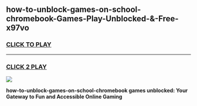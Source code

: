 
## how-to-unblock-games-on-school-chromebook-Games-Play-Unblocked-&-Free-x97vo
<h3>
<a href="https://premium76.site?title=how-to-unblock-games-on-school-chromebook&ref=24A">CLICK TO PLAY</a></h3>
<hr>

<h3>
<a href="https://premium76.site?title=how-to-unblock-games-on-school-chromebook&ref=24A">CLICK 2 PLAY</a>
  
</h3>

<a href="https://premium76.site?title=how-to-unblock-games-on-school-chromebook&ref=24A"><img src="https://clearcache.store/games.png"></a>


**how-to-unblock-games-on-school-chromebook games unblocked: Your Gateway to Fun and Accessible Online Gaming**
